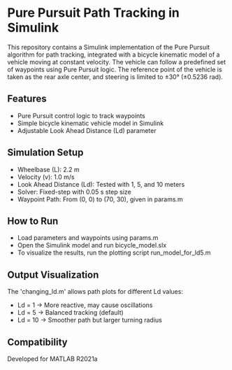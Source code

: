 # Pure Pursuit Path Tracking in Simulink
This repository contains a Simulink implementation of the Pure Pursuit algorithm for path tracking, integrated with a bicycle kinematic model of a vehicle moving at constant velocity.
The vehicle can follow a predefined set of waypoints using Pure Pursuit logic. The reference point of the vehicle is taken as the rear axle center, and steering is limited to ±30° (±0.5236 rad).

## Features
- Pure Pursuit control logic to track waypoints
- Simple bicycle kinematic vehicle model in Simulink
- Adjustable Look Ahead Distance (Ld) parameter

## Simulation Setup
* Wheelbase (L): 2.2 m
* Velocity (v): 1.0 m/s
* Look Ahead Distance (Ld): Tested with 1, 5, and 10 meters
* Solver: Fixed-step with 0.05 s step size
* Waypoint Path: From (0, 0) to (70, 30), given in params.m

## How to Run
* Load parameters and waypoints using params.m
* Open the Simulink model and run bicycle_model.slx
* To visualize the results, run the plotting script run_model_for_ld5.m

## Output Visualization
The 'changing_ld.m' allows path plots for different Ld values:

* Ld = 1 → More reactive, may cause oscillations
* Ld = 5 → Balanced tracking (default)
* Ld = 10 → Smoother path but larger turning radius

## Compatibility
Developed for MATLAB R2021a
